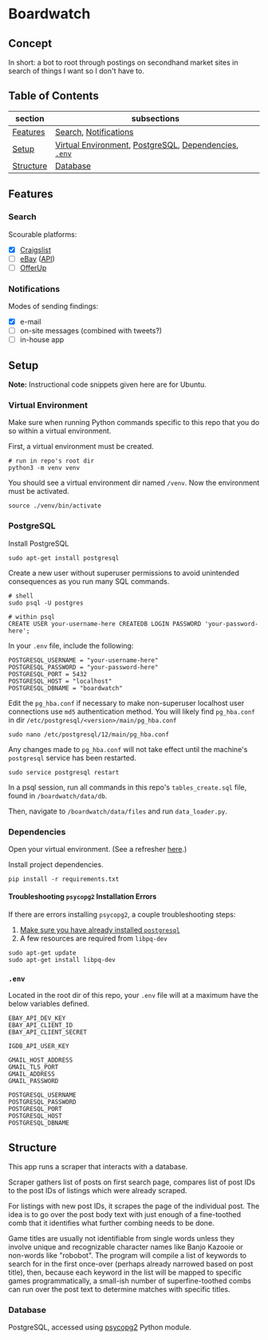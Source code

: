 # Boardwatch

## Concept

In short: a bot to root through postings on secondhand market sites in search of things I want so I don't have to.

## Table of Contents

section		            |subsections
---		            	|---
[Features](#features)	|[Search](#search), [Notifications](#notifications)
[Setup](#setup)         |[Virtual Environment](#virtual-environment), [PostgreSQL](#postgresql), [Dependencies](#dependencies), [`.env`](#env)
[Structure](#structure)	|[Database](#database)

## Features

### Search

Scourable platforms:
- [x] [Craigslist](https://seattle.craigslist.org/)
- [ ] [eBay](https://www.ebay.com/) ([API](https://developer.ebay.com/Devzone/finding/Concepts/FindingAPIGuide.html))
- [ ] [OfferUp](https://offerup.com/)

### Notifications

Modes of sending findings:
- [x] e-mail
- [ ] on-site messages (combined with tweets?)
- [ ] in-house app

## Setup

__Note:__ Instructional code snippets given here are for Ubuntu.

### Virtual Environment

Make sure when running Python commands specific to this repo that you do so within a virtual environment.

First, a virtual environment must be created.

```
# run in repo's root dir
python3 -m venv venv
```

You should see a virtual environment dir named `/venv`. Now the environment must be activated.

```
source ./venv/bin/activate
```

### PostgreSQL

Install PostgreSQL

```
sudo apt-get install postgresql
```

Create a new user without superuser permissions to avoid unintended consequences as you run many SQL commands.

```
# shell
sudo psql -U postgres

# within psql
CREATE USER your-username-here CREATEDB LOGIN PASSWORD 'your-password-here';
```

In your `.env` file, include the following:

```
POSTGRESQL_USERNAME = "your-username-here"
POSTGRESQL_PASSWORD = "your-password-here"
POSTGRESQL_PORT = 5432
POSTGRESQL_HOST = "localhost"
POSTGRESQL_DBNAME = "boardwatch"
```

Edit the `pg_hba.conf` if necessary to make non-superuser localhost user connections use `md5` authentication method.
You will likely find `pg_hba.conf` in dir `/etc/postgresql/<version>/main/pg_hba.conf`

```
sudo nano /etc/postgresql/12/main/pg_hba.conf
```

Any changes made to `pg_hba.conf` will not take effect until the machine's `postgresql` service has been restarted.

```
sudo service postgresql restart
```

In a psql session, run all commands in this repo's `tables_create.sql` file, found in `/boardwatch/data/db`.

Then, navigate to `/boardwatch/data/files` and run `data_loader.py`.

### Dependencies

Open your virtual environment. (See a refresher [here](#virtual-environment).)

Install project dependencies.

```
pip install -r requirements.txt
```

#### Troubleshooting `psycopg2` Installation Errors

If there are errors installing `psycopg2`, a couple troubleshooting steps:

1. [Make sure you have already installed `postgresql`](#postgresql)
2. A few resources are required from `libpq-dev`

```
sudo apt-get update
sudo apt-get install libpq-dev
```

### `.env`

Located in the root dir of this repo, your `.env` file will at a maximum have the below variables defined.

```
EBAY_API_DEV_KEY
EBAY_API_CLIENT_ID
EBAY_API_CLIENT_SECRET

IGDB_API_USER_KEY

GMAIL_HOST_ADDRESS
GMAIL_TLS_PORT
GMAIL_ADDRESS
GMAIL_PASSWORD

POSTGRESQL_USERNAME
POSTGRESQL_PASSWORD
POSTGRESQL_PORT
POSTGRESQL_HOST
POSTGRESQL_DBNAME
```

## Structure

This app runs a scraper that interacts with a database.

Scraper gathers list of posts on first search page, compares list of post IDs to the post IDs of listings which were already scraped.

For listings with new post IDs, it scrapes the page of the individual post. The idea is to go over the post body text with just enough of a fine-toothed comb that it identifies what further combing needs to be done.

Game titles are usually not identifiable from single words unless they involve unique and recognizable character names like Banjo Kazooie or non-words like "robobot". The program will compile a list of keywords to search for in the first once-over (perhaps already narrowed based on post title), then, because each keyword in the list will be mapped to specific games programmatically, a small-ish number of superfine-toothed combs can run over the post text to determine matches with specific titles.

### Database

PostgreSQL, accessed using [psycopg2](https://pypi.org/project/psycopg2/) Python module.
